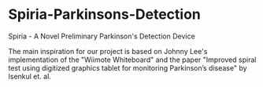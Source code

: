 # Spiria-Parkinsons-Detection
Spiria - A Novel Preliminary Parkinson's Detection Device 

The main inspiration for our project is based on Johnny Lee's implementation of the "Wiimote Whiteboard" and the paper "Improved spiral test using digitized graphics tablet for monitoring Parkinson’s disease" by Isenkul et. al.